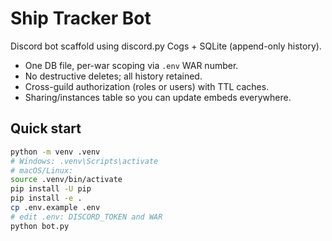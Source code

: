 # Ship Tracker Bot

Discord bot scaffold using discord.py Cogs + SQLite (append-only history).
- One DB file, per-war scoping via `.env` WAR number.
- No destructive deletes; all history retained.
- Cross-guild authorization (roles or users) with TTL caches.
- Sharing/instances table so you can update embeds everywhere.

## Quick start
```bash
python -m venv .venv
# Windows: .venv\Scripts\activate
# macOS/Linux:
source .venv/bin/activate
pip install -U pip
pip install -e .
cp .env.example .env
# edit .env: DISCORD_TOKEN and WAR
python bot.py
